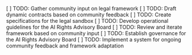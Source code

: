 [ ] TODO: Gather community input on legal framework
[ ] TODO: Draft dynamic contracts based on community feedback
[ ] TODO: Create specifications for the legal sandbox
[ ] TODO: Develop operational guidelines for the AI Rights Advisory Board
[ ] TODO: Review and iterate framework based on community input
[ ] TODO: Establish governance for the AI Rights Advisory Board
[ ] TODO: Implement a system for ongoing community feedback and framework adaptation